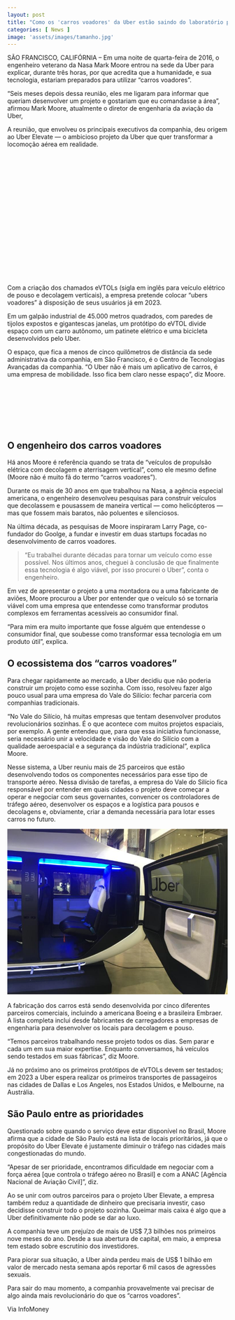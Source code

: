 ```yaml
---
layout: post
title: "Como os 'carros voadores' da Uber estão saindo do laboratório para o mundo real"
categories: [ News ]
image: 'assets/images/tamanho.jpg'
---
```


SÃO FRANCISCO, CALIFÓRNIA – Em uma noite de quarta-feira de 2016, o engenheiro veterano da Nasa Mark Moore entrou na sede da Uber para explicar, durante três horas, por que acredita que a humanidade, e sua tecnologia, estariam preparados para utilizar “carros voadores”.

“Seis meses depois dessa reunião, eles me ligaram para informar que queriam desenvolver um projeto e gostariam que eu comandasse a área”, afirmou Mark Moore, atualmente o diretor de engenharia da aviação da Uber,

A reunião, que envolveu os principais executivos da companhia, deu origem ao Uber Elevate — o ambicioso projeto da Uber que quer transformar a locomoção aérea em realidade.

<!-- QUADRADO -->
<script async src="//pagead2.googlesyndication.com/pagead/js/adsbygoogle.js"></script>
<ins class="adsbygoogle"
style="display:inline-block;width:336px;height:280px"
data-ad-client="ca-pub-2838251107855362"
data-ad-slot="5351066970"></ins>
<script>
(adsbygoogle = window.adsbygoogle || []).push({});
</script>

Com a criação dos chamados eVTOLs (sigla em inglês para veículo elétrico de pouso e decolagem verticais), a empresa pretende colocar “ubers voadores” à disposição de seus usuários já em 2023.

Em um galpão industrial de 45.000 metros quadrados, com paredes de tijolos expostos e gigantescas janelas, um protótipo do eVTOL divide espaço com um carro autônomo, um patinete elétrico e uma bicicleta desenvolvidos pelo Uber.

O espaço, que fica a menos de cinco quilômetros de distância da sede administrativa da companhia, em São Francisco, é o Centro de Tecnologias Avançadas da companhia. “O Uber não é mais um aplicativo de carros, é uma empresa de mobilidade. Isso fica bem claro nesse espaço”, diz Moore.

<!-- MINI ANÚNCIO -->
<script async src="//pagead2.googlesyndication.com/pagead/js/adsbygoogle.js"></script>
<!-- Games Root -->
<ins class="adsbygoogle"
style="display:inline-block;width:730px;height:95px"
data-ad-client="ca-pub-2838251107855362"
data-ad-slot="5351066970"></ins>
<script>
(adsbygoogle = window.adsbygoogle || []).push({});
</script>

## O engenheiro dos carros voadores

Há anos Moore é referência quando se trata de “veículos de propulsão elétrica com decolagem e aterrisagem vertical”, como ele mesmo define (Moore não é muito fã do termo “carros voadores”).

Durante os mais de 30 anos em que trabalhou na Nasa, a agência especial americana, o engenheiro desenvolveu pesquisas para construir veículos que decolassem e pousassem de maneira vertical — como helicópteros — mas que fossem mais baratos, não poluentes e silenciosos.

Na última década, as pesquisas de Moore inspiraram Larry Page, co-fundador do Goolge, a fundar e investir em duas startups focadas no desenvolvimento de carros voadores.

> “Eu trabalhei durante décadas para tornar um veículo como esse possível. Nos últimos anos, cheguei à conclusão de que finalmente essa tecnologia é algo viável, por isso procurei o Uber”, conta o engenheiro.

Em vez de apresentar o projeto a uma montadora ou a uma fabricante de aviões, Moore procurou a Uber por entender que o veículo só se tornaria viável com uma empresa que entendesse como transformar produtos complexos em ferramentas acessíveis ao consumidor final.

“Para mim era muito importante que fosse alguém que entendesse o consumidor final, que soubesse como transformar essa tecnologia em um produto útil”, explica.

<!-- RETANGULO LARGO 2 -->
<script async src="//pagead2.googlesyndication.com/pagead/js/adsbygoogle.js"></script>
<ins class="adsbygoogle"
style="display:block; text-align:center;"
data-ad-layout="in-article"
data-ad-format="fluid"
data-ad-client="ca-pub-2838251107855362"
data-ad-slot="8549252987"></ins>
<script>
(adsbygoogle = window.adsbygoogle || []).push({});
</script>

## O ecossistema dos “carros voadores”

Para chegar rapidamente ao mercado, a Uber decidiu que não poderia construir um projeto como esse sozinha. Com isso, resolveu fazer algo pouco usual para uma empresa do Vale do Silício: fechar parceria com companhias tradicionais.

“No Vale do Silício, há muitas empresas que tentam desenvolver produtos revolucionários sozinhas. É o que acontece com muitos projetos espaciais, por exemplo. A gente entendeu que, para que essa iniciativa funcionasse, seria necessário unir a velocidade e visão do Vale do Silício com a qualidade aeroespacial e a segurança da indústria tradicional”, explica Moore.

Nesse sistema, a Uber reuniu mais de 25 parceiros que estão desenvolvendo todos os componentes necessários para esse tipo de transporte aéreo. Nessa divisão de tarefas, a empresa do Vale do Silício fica responsável por entender em quais cidades o projeto deve começar a operar e negociar com seus governantes, convencer os controladores de tráfego aéreo, desenvolver os espaços e a logística para pousos e decolagens e, obviamente, criar a demanda necessária para lotar esses carros no futuro.

![Uber](/assets/images/IMG_2771.jpg)

A fabricação dos carros está sendo desenvolvida por cinco diferentes parceiros comerciais, incluindo a americana Boeing e a brasileira Embraer. A lista completa inclui desde fabricantes de carregadores a empresas de engenharia para desenvolver os locais para decolagem e pouso.

“Temos parceiros trabalhando nesse projeto todos os dias. Sem parar e cada um em sua maior expertise. Enquanto conversamos, há veículos sendo testados em suas fábricas”, diz Moore.

Já no próximo ano os primeiros protótipos de eVTOLs devem ser testados; em 2023 a Uber espera realizar os primeiros transportes de passageiros nas cidades de Dallas e Los Angeles, nos Estados Unidos, e Melbourne, na Austrália.

<!-- RETANGULO LARGO -->
<script async src="https://pagead2.googlesyndication.com/pagead/js/adsbygoogle.js"></script>
<!-- Informat -->
<ins class="adsbygoogle"
style="display:block"
data-ad-client="ca-pub-2838251107855362"
data-ad-slot="2327980059"
data-ad-format="auto"
data-full-width-responsive="true"></ins>
<script>
(adsbygoogle = window.adsbygoogle || []).push({});
</script>

## São Paulo entre as prioridades

Questionado sobre quando o serviço deve estar disponível no Brasil, Moore afirma que a cidade de São Paulo está na lista de locais prioritários, já que o propósito do Uber Elevate é justamente diminuir o tráfego nas cidades mais congestionadas do mundo.

“Apesar de ser prioridade, encontramos dificuldade em negociar com a força aérea [que controla o tráfego aéreo no Brasil] e com a ANAC [Agência Nacional de Aviação Civil]”, diz.

Ao se unir com outros parceiros para o projeto Uber Elevate, a empresa também reduz a quantidade de dinheiro que precisaria investir, caso decidisse construir todo o projeto sozinha. Queimar mais caixa é algo que a Uber definitivamente não pode se dar ao luxo.

A companhia teve um prejuízo de mais de US$ 7,3 bilhões nos primeiros nove meses do ano. Desde a sua abertura de capital, em maio, a empresa tem estado sobre escrutínio dos investidores.

Para piorar sua situação, a Uber ainda perdeu mais de US$ 1 bilhão em valor de mercado nesta semana após reportar 6 mil casos de agressões sexuais.

Para sair do mau momento, a companhia provavelmente vai precisar de algo ainda mais revolucionário do que os “carros voadores”.

Via InfoMoney  
